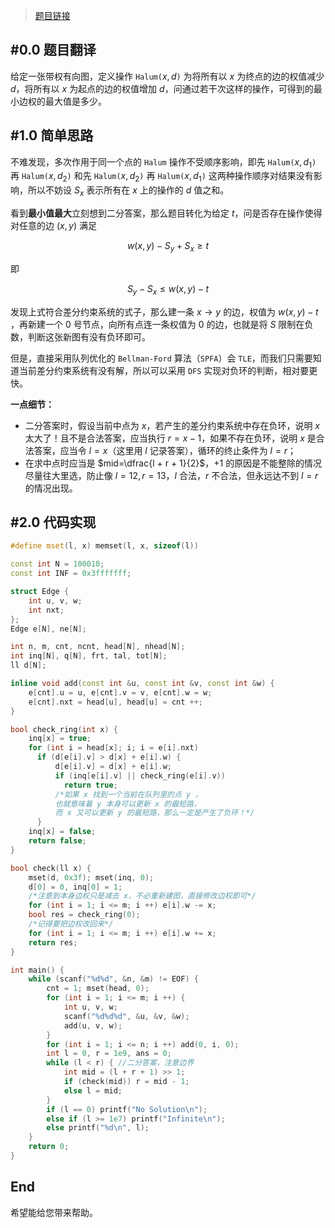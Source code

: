> [题目链接](https://www.luogu.com.cn/problem/UVA11478)

## #0.0 题目翻译

给定一张带权有向图，定义操作 $\texttt{Halum(}x,d\texttt{)}$ 为将所有以 $x$ 为终点的边的权值减少 $d$，将所有以 $x$ 为起点的边的权值增加 $d$，问通过若干次这样的操作，可得到的最小边权的最大值是多少。

## #1.0 简单思路



不难发现，多次作用于同一个点的 $\texttt{Halum}$ 操作不受顺序影响，即先 $\texttt{Halum(}x,d_1\texttt{)}$ 再 $\texttt{Halum(}x,d_2\texttt{)}$ 和先 $\texttt{Halum(}x,d_2\texttt{)}$ 再 $\texttt{Halum(}x,d_1\texttt{)}$ 这两种操作顺序对结果没有影响，所以不妨设 $S_x$ 表示所有在 $x$ 上的操作的 $d$ 值之和。

看到**最小值最大**立刻想到二分答案，那么题目转化为给定 $t$，问是否存在操作使得对任意的边 $(x,y)$ 满足 

$$
w(x,y)-S_y+S_x\geq t
$$

即

$$
S_y-S_x\leq w(x,y)-t
$$

发现上式符合差分约束系统的式子，那么建一条 $x\to y$ 的边，权值为 $w(x,y)-t$ ，再新建一个 $0$ 号节点，向所有点连一条权值为 $0$ 的边，也就是将 $S$ 限制在负数，判断这张新图有没有负环即可。

但是，直接采用队列优化的 $\texttt{Bellman-Ford}$ 算法（$\texttt{SPFA}$）会 $\texttt{TLE}$，而我们只需要知道当前差分约束系统有没有解，所以可以采用 $\texttt{DFS}$ 实现对负环的判断，相对要更快。

**一点细节：**

- 二分答案时，假设当前中点为 $x$，若产生的差分约束系统中存在负环，说明 $x$ 太大了！且不是合法答案，应当执行 $r=x-1$，如果不存在负环，说明 $x$ 是合法答案，应当令 $l=x$（这里用 $l$ 记录答案），循环的终止条件为 $l=r$；
- 在求中点时应当是 $mid=\dfrac{l + r + 1}{2}$，$+1$ 的原因是不能整除的情况尽量往大里选，防止像 $l=12,r=13$，$l$ 合法，$r$ 不合法，但永远达不到 $l=r$ 的情况出现。

## #2.0 代码实现

``` cpp
#define mset(l, x) memset(l, x, sizeof(l))

const int N = 100010;
const int INF = 0x3fffffff;

struct Edge {
    int u, v, w;
    int nxt;
};
Edge e[N], ne[N];

int n, m, cnt, ncnt, head[N], nhead[N];
int inq[N], q[N], frt, tal, tot[N];
ll d[N];

inline void add(const int &u, const int &v, const int &w) {
    e[cnt].u = u, e[cnt].v = v, e[cnt].w = w;
    e[cnt].nxt = head[u], head[u] = cnt ++;
}

bool check_ring(int x) {
    inq[x] = true;
    for (int i = head[x]; i; i = e[i].nxt)
      if (d[e[i].v] > d[x] + e[i].w) {
          d[e[i].v] = d[x] + e[i].w;
          if (inq[e[i].v] || check_ring(e[i].v))
            return true;
          /*如果 x 找到一个当前在队列里的点 y ，
          也就意味着 y 本身可以更新 x 的最短路，
          而 x 又可以更新 y 的最短路，那么一定是产生了负环！*/
      }
    inq[x] = false;
    return false;
}

bool check(ll x) {
    mset(d, 0x3f); mset(inq, 0);
    d[0] = 0, inq[0] = 1;
    /*注意到本身边权只是减去 x，不必重新建图，直接修改边权即可*/
    for (int i = 1; i <= m; i ++) e[i].w -= x;
    bool res = check_ring(0);
    /*记得要把边权改回来*/
    for (int i = 1; i <= m; i ++) e[i].w += x;
    return res;
}

int main() {
    while (scanf("%d%d", &n, &m) != EOF) {
        cnt = 1; mset(head, 0);
        for (int i = 1; i <= m; i ++) {
            int u, v, w;
            scanf("%d%d%d", &u, &v, &w);
            add(u, v, w);
        }
        for (int i = 1; i <= n; i ++) add(0, i, 0);
        int l = 0, r = 1e9, ans = 0;
        while (l < r) { //二分答案，注意边界
            int mid = (l + r + 1) >> 1;
            if (check(mid)) r = mid - 1;
            else l = mid;
        }
        if (l == 0) printf("No Solution\n");
        else if (l >= 1e7) printf("Infinite\n");
        else printf("%d\n", l);
    }
    return 0;
}
```

## End

希望能给您带来帮助。